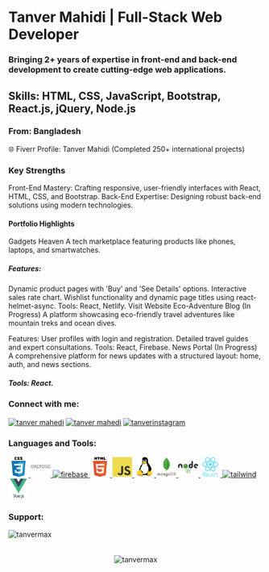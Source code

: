 # Tanver Mahidi | Full-Stack Web Developer
### Bringing 2+ years of expertise in front-end and back-end development to create cutting-edge web applications.

## Skills: HTML, CSS, JavaScript, Bootstrap, React.js, jQuery, Node.js
### From: Bangladesh
🌐 Fiverr Profile: Tanver Mahidi (Completed 250+ international projects)

### Key Strengths
Front-End Mastery: Crafting responsive, user-friendly interfaces with React, HTML, CSS, and Bootstrap.
Back-End Expertise: Designing robust back-end solutions using modern technologies.

#### Portfolio Highlights
Gadgets Heaven
A tech marketplace featuring products like phones, laptops, and smartwatches.

##### Features:
Dynamic product pages with 'Buy' and 'See Details' options.
Interactive sales rate chart.
Wishlist functionality and dynamic page titles using react-helmet-async.
Tools: React, Netlify.
Visit Website
Eco-Adventure Blog (In Progress)
A platform showcasing eco-friendly travel adventures like mountain treks and ocean dives.

Features:
User profiles with login and registration.
Detailed travel guides and expert consultations.
Tools: React, Firebase.
News Portal (In Progress)
A comprehensive platform for news updates with a structured layout: home, auth, and news sections.

##### Tools: React.
<h3 align="left">Connect with me:</h3>
<p align="left">
<a href="https://twitter.com/tanver mahedi" target="blank"><img align="center" src="https://raw.githubusercontent.com/rahuldkjain/github-profile-readme-generator/master/src/images/icons/Social/twitter.svg" alt="tanver mahedi" height="30" width="40" /></a>
<a href="https://fb.com/tanver mahedi" target="blank"><img align="center" src="https://raw.githubusercontent.com/rahuldkjain/github-profile-readme-generator/master/src/images/icons/Social/facebook.svg" alt="tanver mahedi" height="30" width="40" /></a>
<a href="https://instagram.com/tanverinstagram" target="blank"><img align="center" src="https://raw.githubusercontent.com/rahuldkjain/github-profile-readme-generator/master/src/images/icons/Social/instagram.svg" alt="tanverinstagram" height="30" width="40" /></a>
</p>

<h3 align="left">Languages and Tools:</h3>
<p align="left"> <a href="https://www.w3schools.com/css/" target="_blank" rel="noreferrer"> <img src="https://raw.githubusercontent.com/devicons/devicon/master/icons/css3/css3-original-wordmark.svg" alt="css3" width="40" height="40"/> </a> <a href="https://expressjs.com" target="_blank" rel="noreferrer"> <img src="https://raw.githubusercontent.com/devicons/devicon/master/icons/express/express-original-wordmark.svg" alt="express" width="40" height="40"/> </a> <a href="https://firebase.google.com/" target="_blank" rel="noreferrer"> <img src="https://www.vectorlogo.zone/logos/firebase/firebase-icon.svg" alt="firebase" width="40" height="40"/> </a> <a href="https://www.w3.org/html/" target="_blank" rel="noreferrer"> <img src="https://raw.githubusercontent.com/devicons/devicon/master/icons/html5/html5-original-wordmark.svg" alt="html5" width="40" height="40"/> </a> <a href="https://developer.mozilla.org/en-US/docs/Web/JavaScript" target="_blank" rel="noreferrer"> <img src="https://raw.githubusercontent.com/devicons/devicon/master/icons/javascript/javascript-original.svg" alt="javascript" width="40" height="40"/> </a> <a href="https://www.linux.org/" target="_blank" rel="noreferrer"> <img src="https://raw.githubusercontent.com/devicons/devicon/master/icons/linux/linux-original.svg" alt="linux" width="40" height="40"/> </a> <a href="https://www.mongodb.com/" target="_blank" rel="noreferrer"> <img src="https://raw.githubusercontent.com/devicons/devicon/master/icons/mongodb/mongodb-original-wordmark.svg" alt="mongodb" width="40" height="40"/> </a> <a href="https://nodejs.org" target="_blank" rel="noreferrer"> <img src="https://raw.githubusercontent.com/devicons/devicon/master/icons/nodejs/nodejs-original-wordmark.svg" alt="nodejs" width="40" height="40"/> </a> <a href="https://reactjs.org/" target="_blank" rel="noreferrer"> <img src="https://raw.githubusercontent.com/devicons/devicon/master/icons/react/react-original-wordmark.svg" alt="react" width="40" height="40"/> </a> <a href="https://tailwindcss.com/" target="_blank" rel="noreferrer"> <img src="https://www.vectorlogo.zone/logos/tailwindcss/tailwindcss-icon.svg" alt="tailwind" width="40" height="40"/> </a> <a href="https://vuejs.org/" target="_blank" rel="noreferrer"> <img src="https://raw.githubusercontent.com/devicons/devicon/master/icons/vuejs/vuejs-original-wordmark.svg" alt="vuejs" width="40" height="40"/> </a> </p>

<h3 align="left">Support:</h3>
<p><a href="https://www.buymeacoffee.com/tanvermax"> <img align="left" src="https://cdn.buymeacoffee.com/buttons/v2/default-yellow.png" height="50" width="210" alt="tanvermax" /></a></p><br><br>

<p><img align="center" src="https://github-readme-stats.vercel.app/api/top-langs?username=tanvermax&show_icons=true&locale=en&layout=compact" alt="tanvermax" /></p>
